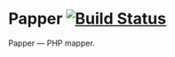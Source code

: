 Papper [![Build Status](https://travis-ci.org/idr0id/Papper.png)](https://travis-ci.org/idr0id/Papper)
======
Papper — PHP mapper.
